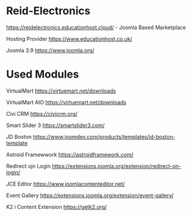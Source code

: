 # Reid-Electronics
https://reidelectronics.educationhost.cloud/ - Joomla Based Marketplace

Hosting Provider https://www.educationhost.co.uk/

Joomla 3.9             https://www.joomla.org/

Used Modules
============
VirtualMart            https://virtuemart.net/downloads

VirtualMart AIO        https://virtuemart.net/downloads

Civi CRM               https://civicrm.org/

Smart Slider 3         https://smartslider3.com/

JD Boston              https://www.joomdev.com/products/templates/jd-boston-template

Astroid Framewwork     https://astroidframework.com/

Redirect ojn Login     https://extensions.joomla.org/extension/redirect-on-login/

JCE Editor             https://www.joomlacontenteditor.net/

Event Gallery          https://extensions.joomla.org/extension/event-gallery/

K2 i Content Extension https://getk2.org/

